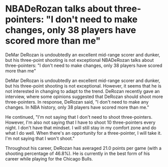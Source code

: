 #  NBADeRozan talks about three-pointers: "I don't need to make changes, only 38 players have scored more than me"

DeMar DeRozan is undoubtedly an excellent mid-range scorer and dunker, but his three-point shooting is not exceptional 
  NBADeRozan talks about three-pointers: "I don't need to make changes, only 38 players have scored more than me"

DeMar DeRozan is undoubtedly an excellent mid-range scorer and dunker, but his three-point shooting is not exceptional. However, it seems that he is not interested in changing to adapt to the trend. DeRozan recently gave an interview, where some opinions suggested that DeRozan should shoot more three-pointers. In response, DeRozan said, "I don't need to make any changes. In NBA history, only 38 players have scored more than me."

He continued, "I'm not saying that I don't need to shoot three-pointers. However, I'm also not saying that I have to shoot 10 three-pointers every night. I don't have that mindset. I will still stay in my comfort zone and do what I do well. When there's an opportunity for a three-pointer, I will take it. I'm not saying that I won't shoot."

Throughout his career, DeRozan has averaged 21.0 points per game (with a shooting percentage of 46.8%). He is currently in the best form of his career while playing for the Chicago Bulls.